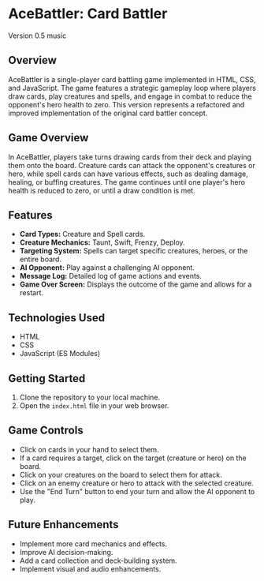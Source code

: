 # AceBattler: Card Battler
Version 0.5 music

## Overview

AceBattler is a single-player card battling game implemented in HTML, CSS, and JavaScript. The game features a strategic gameplay loop where players draw cards, play creatures and spells, and engage in combat to reduce the opponent's hero health to zero. This version represents a refactored and improved implementation of the original card battler concept.

## Game Overview

In AceBattler, players take turns drawing cards from their deck and playing them onto the board. Creature cards can attack the opponent's creatures or hero, while spell cards can have various effects, such as dealing damage, healing, or buffing creatures. The game continues until one player's hero health is reduced to zero, or until a draw condition is met.

## Features

*   **Card Types:** Creature and Spell cards.
*   **Creature Mechanics:** Taunt, Swift, Frenzy, Deploy.
*   **Targeting System:** Spells can target specific creatures, heroes, or the entire board.
*   **AI Opponent:** Play against a challenging AI opponent.
*   **Message Log:** Detailed log of game actions and events.
*   **Game Over Screen:** Displays the outcome of the game and allows for a restart.

## Technologies Used

*   HTML
*   CSS
*   JavaScript (ES Modules)

## Getting Started

1.  Clone the repository to your local machine.
2.  Open the `index.html` file in your web browser.

## Game Controls

*   Click on cards in your hand to select them.
*   If a card requires a target, click on the target (creature or hero) on the board.
*   Click on your creatures on the board to select them for attack.
*   Click on an enemy creature or hero to attack with the selected creature.
*   Use the "End Turn" button to end your turn and allow the AI opponent to play.

## Future Enhancements

*   Implement more card mechanics and effects.
*   Improve AI decision-making.
*   Add a card collection and deck-building system.
*   Implement visual and audio enhancements.
